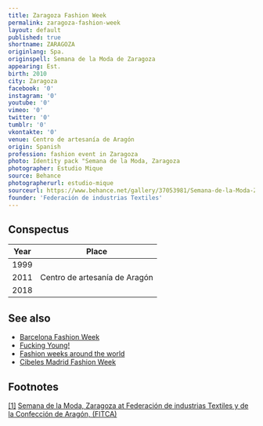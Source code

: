 ```yaml
---
title: Zaragoza Fashion Week
permalink: zaragoza-fashion-week
layout: default
published: true
shortname: ZARAGOZA
originlang: Spa.
originspell: Semana de la Moda de Zaragoza
appearing: Est.
birth: 2010
city: Zaragoza
facebook: '0'
instagram: '0'
youtube: '0'
vimeo: '0'
twitter: '0'
tumblr: '0'
vkontakte: '0'
venue: Centro de artesanía de Aragón
origin: Spanish
profession: fashion event in Zaragoza
photo: Identity pack "Semana de la Moda, Zaragoza
photographer: Estudio Mique
source: Behance
photographerurl: estudio-mique
sourceurl: https://www.behance.net/gallery/37053981/Semana-de-la-Moda-Zaragoza
founder: 'Federación de industrias Textiles'
---
```


## Conspectus

|Year|Place|
|----|-----|
|1999||
|2011|Centro de artesanía de Aragón|
|2018||

## See also

+ [Barcelona Fashion Week](barcelona-fashion-week)
+ [Fucking Young!](fucking-young)
+ [Fashion weeks around the world](fashion-weeks-around-the-world)
+ [Cibeles Madrid Fashion Week](cibeles-madrid-fashion-week)

## Footnotes

[[1]](#a1) <span id="f1"></span> [Semana de la Moda, Zaragoza at Federación de industrias Textiles y de la Confección de Aragón, (FITCA)](http://fitca.com/?p=2560)
